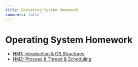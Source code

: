 ```yaml
---
title: Operating System Homework
comments: false
---
```


# Operating System Homework

+ [HM1: Introduction & OS Structures](HM1.html)
+ [HM2: Process & Thread & Scheduling](HM2.html)
